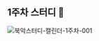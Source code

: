 ## 1주차 스터디 📖

![북악스터디-캘린더-1주차-001](https://user-images.githubusercontent.com/69336138/228805576-ca585e00-02ad-48bb-a9bd-97305c635f8e.png)
